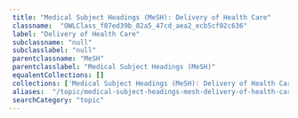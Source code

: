 ```yaml
--- 
 title: "Medical Subject Headings (MeSH): Delivery of Health Care" 
 classname:  "OWLClass_f07ed39b_82a5_47cd_aea2_ecb5cf02c636" 
 label: "Delivery of Health Care" 
 subclassname: "null" 
 subclasslabel: "null" 
 parentclassname: "MeSH" 
 parentclasslabel: "Medical Subject Headings (MeSH)" 
 equalentCollections: [] 
 collections: ['Medical Subject Headings (MeSH): Delivery of Health Care']
 aliases:  "/topic/medical-subject-headings-mesh-delivery-of-health-care"  
 searchCategory: "topic" 
---
```

